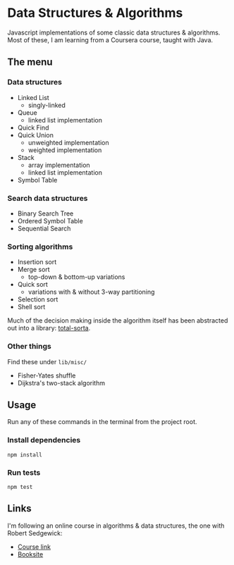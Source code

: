 # Data Structures & Algorithms

Javascript implementations of some classic data structures & algorithms. Most
of these, I am learning from a Coursera course, taught with Java.

## The menu

### Data structures

* Linked List
  * singly-linked
* Queue
  * linked list implementation
* Quick Find
* Quick Union
  * unweighted implementation
  * weighted implementation
* Stack
  * array implementation
  * linked list implementation
* Symbol Table

### Search data structures

* Binary Search Tree
* Ordered Symbol Table
* Sequential Search

### Sorting algorithms

* Insertion sort
* Merge sort
  * top-down & bottom-up variations
* Quick sort
  * variations with & without 3-way partitioning
* Selection sort
* Shell sort

Much of the decision making inside the algorithm itself has been abstracted
out into a library: [total-sorta](https://www.npmjs.com/package/total-sorta).

### Other things

Find these under `lib/misc/`

* Fisher-Yates shuffle
* Dijkstra's two-stack algorithm

## Usage

Run any of these commands in the terminal from the project root.

### Install dependencies

`npm install`

### Run tests

`npm test`

## Links

I'm following an online course in algorithms & data structures, the one with
Robert Sedgewick:

* [Course link](https://www.coursera.org/course/algs4partI)
* [Booksite](http://algs4.cs.princeton.edu/home/)
